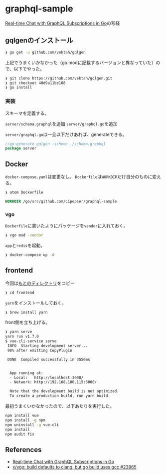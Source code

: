 # graphql-sample

[Real-time Chat with GraphQL Subscriptions in Go](https://outcrawl.com/go-graphql-realtime-chat/)の写経

## gqlgenのインストール

```sh
❯ go get -u github.com/vektah/gqlgen
```

上記でうまくいかなかった（go.modに記載するバージョンと異なっていた）ので、以下でやった。

```sh
❯ git clone https://github.com/vektah/gqlgen.git
❯ git checkout 40d9a11be108
❯ go install
```

### 実装

スキーマを定義する。

`server/schema.graphql`を追加
`server/graphql.go`を追加  

`server/graphql.go`は一旦以下だけあれば、generateできる。

```go
//go:generate gqlgen -schema ./schema.graphql
package server
```

## Docker

`docker-compose.yaml`は変更なし。
`Dockerfile`は`WORKDIR`だけ自分のものに変える。

```sh
❯ atom Dockerfile
```

```Dockerfile
WORKDIR /go/src/github.com/cipepser/graphql-sample
```

### vgo

`Dockerfile`に書いたようにパッケージを`vendor`に入れておく。

```sh
❯ vgo mod -vendor
```

`app`と`redis`を起動。

```sh
❯ docker-compose up -d
```

## frontend

今回は[もとのディレクトリ](https://github.com/tinrab/graphql-realtime-chat/tree/master/frontend)をコピー

```sh
❯ cd frontend
```

`yarn`をインストールしておく。

```sh
❯ brew install yarn
```

front側を立ち上げる。

```sh
❯ yarn serve
yarn run v1.7.0
$ vue-cli-service serve
 INFO  Starting development server...
 98% after emitting CopyPlugin

 DONE  Compiled successfully in 3556ms                                                                                                                         12:56:38


  App running at:
  - Local:   http://localhost:3000/
  - Network: http://192.168.100.115:3000/

  Note that the development build is not optimized.
  To create a production build, run yarn build.
```


最初うまくいかなかったので、以下あたりを実行した。

```sh
npm install vue
npm install -g npm
npm uninstall -g vue-cli
npm install
npm audit fix
```

## References
* [Real-time Chat with GraphQL Subscriptions in Go](https://outcrawl.com/go-graphql-realtime-chat/)
* [x/vgo: build defaults to clang, but go build uses gcc #23965](https://github.com/golang/go/issues/23965)